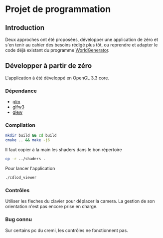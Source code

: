 # Projet de programmation

## Introduction

Deux approches ont été proposées, développer une application de zéro et s'en tenir au cahier des besoins rédigé plus tôt, ou reprendre et adapter le code déjà existant du programme [WorldGenerator](https://github.com/Niverton/World-Generator). 

## Développer à partir de zéro
L'application à été développé en OpenGL 3.3 core.

### Dépendance

- [glm](http://glm.g-truc.net/0.9.8/index.html)
- [glfw3](http://www.glfw.org/)
- [glew](http://glew.sourceforge.net/)

### Compilation
``` sh
mkdir build && cd build
cmake .. && make -j6
```
Il faut copier à la main les shaders dans le bon répertoire
``` sh
cp -r ../shaders .
```

Pour lancer l'application
``` sh
./cdlod_viewer
```
### Contrôles
Utiliser les fleches du clavier pour déplacer la camera.
La gestion de son orientation n'est pas encore prise en charge.

### Bug connu
Sur certains pc du cremi, les contrôles ne fonctionnent pas.


